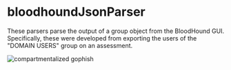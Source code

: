 # bloodhoundJsonParser

These parsers parse the output of a group object from the BloodHound GUI. Specifically, these were developed from exporting the users of the "DOMAIN USERS" group on an assessment.


![compartmentalized gophish](https://github.com/scottgoetz/ansible/blob/master/images/phishing.PNG)
